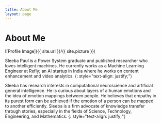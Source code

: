```yaml
---
title: About Me
layout: page
---
```


# About Me

![Profile Image]({{ site.url }}/{{ site.picture }})
<br />


Sleeba Paul is a Power System graduate and published researcher who loves intelligent
machines. He currently works as a Machine Learning Engineer at Refly; an AI startup in
India where he works on content enhancement and video analytics.
{: style="text-align: justify;"}

Sleeba has research interests in computational neuroscience and artificial general
intelligence. He is curious about layers of a human emotions and the idea of emotion
mappings between people. He believes that empathy in its purest form can be achieved if
the emotion of a person can be mapped to another efficiently. Sleeba is a firm advocate of
knowledge transfer through stories, especially in the fields of Science, Technology,
Engineering, and Mathematics.
{: style="text-align: justify;"}